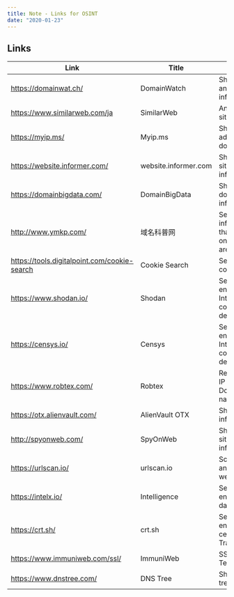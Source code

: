 ```yaml
---
title: Note - Links for OSINT
date: "2020-01-23"
---
```


## Links

|Link|Title|Note|
|---|---|---|
|https://domainwat.ch/|DomainWatch|Show whois and domains info|
|https://www.similarweb.com/ja|SimilarWeb|Analyze web site|
|https://myip.ms/|Myip.ms|Show IP address or domain's info|
|https://website.informer.com/|website.informer.com|Show web site information|
|https://domainbigdata.com/|DomainBigData|Show domains information|
|http://www.ymkp.com/|域名科普网|Search whois information that focused on Chinese area|
|https://tools.digitalpoint.com/cookie-search|Cookie Search|Search cookies|
|https://www.shodan.io/|Shodan|Search engine for Internet-connected devices|
|https://censys.io/|Censys|Search engine for Internet-connected devices|
|https://www.robtex.com/|Robtex|Research of IP numbers, Domain names, etc|
|https://otx.alienvault.com/|AlienVault OTX|Share threats info|
|http://spyonweb.com/|SpyOnWeb|Show web sites some info|
|https://urlscan.io/|urlscan.io|Scan and analyse websites|
|https://intelx.io/|Intelligence|Search engine and data archive|
|https://crt.sh/|crt.sh|Search engine for certificate Transparency|
|https://www.immuniweb.com/ssl/|ImmuniWeb|SSL Security Test|
|https://www.dnstree.com/|DNS Tree|Show DNS tree graph|